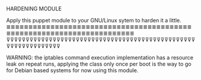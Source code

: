 HARDENING MODULE


Apply this puppet module to your GNU/Linux sytem to harden it a little.
≣≣≣≣≣≣≣≣≣≣≣≣≣≣≣≣≣≣≣≣≣≣≣≣≣≣≣≣≣≣≣≣≣≣≣≣≣≣≣≣≣≣≣≣≣≣≣≣≣≣≣≣≣≣≣≣≣≣≣≣≣≣≣≣≣≣≣≣≣≣≣
⊽⊽⊽⊽⊽⊽⊽⊽⊽⊽⊽⊽⊽⊽⊽⊽⊽⊽⊽⊽⊽⊽⊽⊽⊽⊽⊽⊽⊽⊽⊽⊽⊽⊽⊽⊽⊽⊽⊽⊽⊽⊽⊽⊽⊽⊽⊽⊽⊽⊽⊽⊽⊽⊽⊽⊽⊽⊽⊽⊽⊽⊽⊽

WARNING: the iptables command execution implementation has a resource leak on repeat runs, applying the class only once per boot is the way to go for Debian based systems for now using this module.
